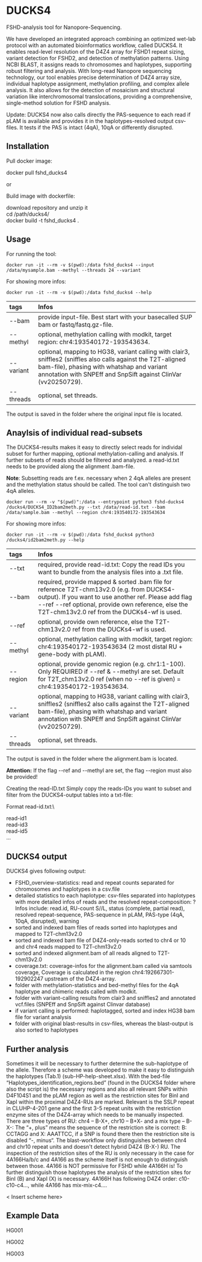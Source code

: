 # DUCKS4

FSHD-analysis tool for Nanopore-Sequencing.

We have developed an integrated approach combining an optimized wet-lab protocol with an automated bioinformatics workflow, called DUCKS4. It enables read-level resolution of the D4Z4 array for FSHD1 repeat sizing, variant detection for FSHD2, and detection of methylation patterns. Using NCBI BLAST, it assigns reads to chromosomes and haplotypes, supporting robust filtering and analysis. With long-read Nanopore sequencing technology, our tool enables precise determination of D4Z4 array size, individual haplotype assignment, methylation profiling, and complex allele analysis. It also allows for the detection of mosaicism and structural variation like interchromosomal translocations, providing a comprehensive, single-method solution for FSHD analysis.

Update: DUCKS4 now also calls directly the PAS-sequence to each read if pLAM is available and provides it in the haplotypes-resolved output csv-files. It tests if the PAS is intact (4qA), 10qA or differently disrupted.

## Installation

Pull docker image: 

docker pull fshd_ducks4

or 

Build image with dockerfile:

download repository and unzip it \
cd /path/ducks4/  \
docker build -t fshd_ducks4 .  

## Usage

For running the tool:

`docker run -it --rm -v $(pwd):/data fshd_ducks4 --input /data/mysample.bam --methyl --threads 24 --variant`

For showing more infos:

`docker run -it --rm -v $(pwd):/data fshd_ducks4 --help`

| **tags** | **Infos** |
|:-----------------------------|:-----------------------------------------|
| --bam | provide input-file. Best start with your basecalled SUP bam or fastq/fastq.gz-file. |
| --methyl | optional, methylation calling with modkit, target region: chr4:193540172-193543634. |
| --variant | optional, mapping to HG38, variant calling with clair3, sniffles2 (sniffles also calls against the T2T-aligned bam-file), phasing with whatshap and variant annotation with SNPEff and SnpSift against ClinVar (vv20250729). |
| --threads | optional, set threads. |

The output is saved in the folder where the original input file is located.

## Anaylsis of individual read-subsets

The DUCKS4-results makes it easy to directly select reads for individal subset for further mapping, optional methylation-calling and analysis. If further subsets of reads should be filtered and analyzed. a read-id.txt needs to be provided along the alignment .bam-file.

**Note**: Subsetting reads are f.ex. necessary when 2 4qA alleles are present and the methylation status should be called. The tool can't distinguish two 4qA alleles.

`docker run --rm -v "$(pwd)":/data --entrypoint python3 fshd-ducks4 /ducks4/DUCKS4_ID2bam2meth.py
  --txt /data/read-id.txt
  --bam /data/sample.bam
  --methyl
  --region chr4:193540172-193543634`

For showing more infos:

`docker run -it --rm -v $(pwd):/data fshd_ducks4 python3 /ducks4/id2bam2meth.py --help`

| **tags** | **Infos** |
|:-----------------------------|:-----------------------------------------|
| --txt | required, provide read-id.txt: Copy the read IDs you want to bundle from the analysis files into a .txt file. |
| --bam | required, provide mapped & sorted .bam file for reference T2T-chm13v2.0 (e.g. from DUCKS4-output). If you want to use another ref. Please add flag --ref --ref optional, provide own reference, else the T2T-chm13v2.0 ref from the DUCKs4-wf is used. |
| --ref | optional, provide own reference, else the T2T-chm13v2.0 ref from the DUCKs4-wf is used. |
| --methyl | optional, methylation calling with modkit, target region: chr4:193540172-193543634 (2 most distal RU + gene-body with pLAM). |
| --region | optional, provide genomic region (e.g. chr1:1-100). Only REQUIRED if --ref & --methyl are set. Default for T2T_chm13v2.0 ref (when no --ref is given) = chr4:193540172-193543634. |
| --variant | optional, mapping to HG38, variant calling with clair3, sniffles2 (sniffles2 also calls against the T2T-aligned bam-file), phasing with whatshap and variant annotation with SNPEff and SnpSift against ClinVar (vv20250729). |
| --threads | optional, set threads. |

The output is saved in the folder where the alignment.bam is located.

**Attention:** If the flag --ref and --methyl are set, the flag --region must also be provided!

Creating the read-ID.txt Simply copy the reads-IDs you want to subset and filter from the DUCKS4-output tables into a txt-file:

Format read-id.txt:\

read-id1\
read-id3\
read-id5\
...

## DUCKS4 output

DUCKS4 gives following output:

-   FSHD_overview-statistics: read and repeat counts separated for chromosomes and haplotypes in a csv.file
-   detailed statistics to each haplotype: csv-files separated into haplotypes with more detailed infos of reads and the resolved repeat-composition: ? Infos include: read.id, RU-count S//L, status (complete, partial read), resolved repeat-sequence, PAS-sequence in pLAM, PAS-type (4qA, 10qA, disrupted), warning
-   sorted and indexed bam files of reads sorted into haplotypes and mapped to T2T-chm13v2.0
-   sorted and indexed bam file of D4Z4-only-reads sorted to chr4 or 10 and chr4 reads mapped to T2T-chm13v2.0
-   sorted and indexed alignment.bam of all reads aligned to T2T-chm13v2.0
-   coverage.txt: coverage-infos for the alignment.bam called via samtools coverage, Coverage is calculated in the region chr4:192667301-192902247 upstream of the D4Z4-array.
-   folder with methylation-statistics and bed-methyl files for the 4qA haplotype and chimeric reads called with modkit.
-   folder with variant-calling results from clair3 and sniffles2 and annotated vcf.files (SNPEff and SnpSift against Clinvar database)
-   if variant calling is performed: haplotagged, sorted and index HG38 bam file for variant analysis
-   folder with original blast-results in csv-files, whereas the blast-output is also sorted to haplotypes

## Further analysis

Sometimes it will be necessary to further determine the sub-haplotype of the allele. Therefore a scheme was developed to make it easy to distinguish the haplotypes (Tab.1) (sub-HP-help-sheet.xlsx). With the bed-file “Haplotypes_identification_regions.bed” (found in the DUCKS4 folder where also the script is) the necessary regions and also all relevant SNPs within D4F104S1 and the pLAM region as well as the restriction sites for BinI and XapI within the proximal D4Z4-RUs are marked. Relevant is the SSLP repeat in CLUHP-4-201 gene and the first 3-5 repeat units with the restriction enzyme sites of the D4Z4-array which needs to be manually inspected. There are three types of RU: chr4 – B-X+, chr10 – B+X- and a mix type – B-X-: The “+, plus” means the sequence of the restriction site is correct: B: CCTAGG and X: AAATTCC, if a SNP is found there then the restriction site is disabled “-, minus“. The blast-workflow only distinguishes between chr4 and chr10 repeat units and doesn't detect hybrid D4Z4 (B-X-) RU. The inspection of the restriction sites of the RU is only necessary in the case for 4A166Ha/b/c and 4A166 as the scheme itself is not enough to distinguish between those. 4A166 is NOT permissive for FSHD while 4A166H is! To further distinguish those haplotypes the analysis of the restriction sites for BinI (B) and XapI (X) is necessary. 4A166H has following D4Z4 order: c10-c10-c4…, while 4A166 has mix-mix-c4….

\< Insert scheme here\>

## Example Data

HG001

HG002

HG003









